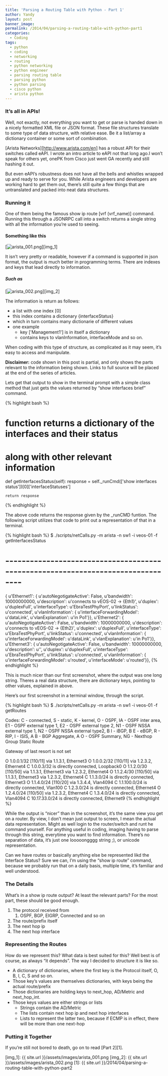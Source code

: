 ```yaml
---
title: 'Parsing a Routing Table with Python - Part 1'
author: Yandy
layout: post
banner_image:
permalink: /2014/04/parsing-a-routing-table-with-python-part1
categories:
  - Coding
tags:
  - python
  - coding
  - networking
  - routing
  - python networking
  - python engineer
  - parsing routing table
  - parsing python
  - python parsing
  - cisco python
  - arista python
---
```

### It’s all in APIs!

Well, not exactly, not everything you want to get or parse is handed down in a nicely formatted XML file or JSON format. These file structures translate to some type of data structure, with relative ease. Be it a list/array a dictionary container or some sort of combination.

[Arista Networks][http://www.arista.com/en] has a robust API for their switches called eAPI. I wrote an intro article to eAPI not that long ago.I won’t speak for others yet, onePK from Cisco just went GA recently and still hashing it out.

But even eAPI’s robustness does not have all the bells and whistles wrapped up and ready to serve for you. While Arista engineers and developers are working hard to get them out, there’s still quite a few things that are untranslated and packed into neat data structures.

<!--more-->

### Running it

One of them being the famous show ip route [vrf (vrf_name)] command. Running this through a JSONRPC call into a switch returns a single string with all the information you’re used to seeing.

#### Something like this
[<img id="eapi01" title="arista_001.png" alt="arista_001.png" src="{{ site.url }}/assets/images/arista_001.png" />][img_1]

It isn’t very pretty or readable, however if a command is supported in json format, the output is much better in programming terms. There are indexes and keys that lead directly to information.

##### Such as
[<img id="arista_002.png" title="arista_002.png" alt="arista_002.png" src="{{ site.url }}/assets/images/arista_002.png" />][img_2]

The information is return as follows:
* a list with one index [0]
* this index contains a dictionary {interfaceStatus}
* which in turn contains many dictionarie of different values
* one example
	* key ['Management1'] is in itself a dictionary
	* contains keys to vlanInformation, interfaceMode and so on.

When coding with this type of structure, as complicated as it may seem, it’s easy to access and manipulate.

**Disclaimer:** code shown in this post is partial, and only shows the parts relevant to the information being shown. Links to full source will be placed at the end of the series of articles.

Lets get that output to show in the terminal prompt with a simple class method that just gets the values returned by “show interfaces brief” command.

{% highlight bash %}
# function returns a dictionary of the interfaces and their status
# along with other relevant information
def getInterfacesStatus(self):
    response = self._runCmd(['show interfaces status'])[0]['interfaceStatuses']
 
    return response
{% endhighlight %}

The above code returns the response given by the _runCMD funtion. The following script utilizes that code to print out a representation of that in a terminal.

{% highlight bash %}
$ ./scripts/netCalls.py -m arista -n sw1 -i veos-01 -f getInterfacesStatus
 
# --------------------------------------------------------------------------------
{ u'Ethernet1': { u'autoNegotigateActive': False,
                  u'bandwidth': 10000000000,
                  u'description': u'connects to vEOS-02 -> {Eth1}',
                  u'duplex': u'duplexFull',
                  u'interfaceType': u'EbraTestPhyPort',
                  u'linkStatus': u'connected',
                  u'vlanInformation': { u'interfaceForwardingModel': u'dataLink',
                                        u'vlanExplanation': u'in Po1'}},
  u'Ethernet2': { u'autoNegotigateActive': False,
                  u'bandwidth': 10000000000,
                  u'description': u'connects to vEOS-02 -> {Eth2}',
                  u'duplex': u'duplexFull',
                  u'interfaceType': u'EbraTestPhyPort',
                  u'linkStatus': u'connected',
                  u'vlanInformation': { u'interfaceForwardingModel': u'dataLink',
                                        u'vlanExplanation': u'in Po1'}},
  u'Ethernet3': { u'autoNegotigateActive': False,
                  u'bandwidth': 10000000000,
                  u'description': u'',
                  u'duplex': u'duplexFull',
                  u'interfaceType': u'EbraTestPhyPort',
                  u'linkStatus': u'connected',
                  u'vlanInformation': { u'interfaceForwardingModel': u'routed',
                                        u'interfaceMode': u'routed'}},
{% endhighlight %}

This is much nicer than our first screenshot, where the output was one long string. Theres a real data structure, there are dictionary keys, pointing to other values, explained in above.

Here’s our first screenshot in a terminal window, through the script.

{% highlight bash %}
$ ./scripts/netCalls.py -m arista -n sw1 -i veos-01 -f getRoutes
 
Codes: C - connected, S - static, K - kernel,
       O - OSPF, IA - OSPF inter area, E1 - OSPF external type 1,
       E2 - OSPF external type 2, N1 - OSPF NSSA external type 1,
       N2 - OSPF NSSA external type2, B I - iBGP, B E - eBGP,
       R - RIP, I - ISIS, A B - BGP Aggregate, A O - OSPF Summary,
       NG - Nexthop Group Static Route
 
Gateway of last resort is not set
 
 O      1.0.0.1/32 [110/11] via 1.1.3.1, Ethernet3
 O      1.0.0.2/32 [110/11] via 1.2.3.2, Ethernet4
 C      1.0.0.3/32 is directly connected, Loopback0
 O      1.1.2.0/30 [110/50] via 1.1.3.1, Ethernet3
                            via 1.2.3.2, Ethernet4
 O      1.1.2.4/30 [110/50] via 1.1.3.1, Ethernet3
                            via 1.2.3.2, Ethernet4
 C      1.1.3.0/24 is directly connected, Ethernet3
 O      1.1.4.0/24 [110/20] via 1.3.4.4, Vlan4094
 C      1.1.100.0/24 is directly connected, Vlan100
 C      1.2.3.0/24 is directly connected, Ethernet4
 O      1.2.4.0/24 [110/50] via 1.2.3.2, Ethernet4
 C      1.3.4.0/24 is directly connected, Vlan4094
 C      10.17.33.0/24 is directly connected, Ethernet9
{% endhighlight %}

While the output is “nicer” than in the screenshot, it’s the same view you get on a router. By view, I don’t mean just output to screen, I mean the actual data representation. Might as well login to the router/switch and runt he command yourself. For anything useful in coding, imaging having to parse through this string, everytime you want to find information. There’s no separation of data, it’s just one looooongggg string ;), or unicode representation.

Can we have routes or basically anything else be represented likd the Interface Status? Sure we can, I’m using the “show ip route” command, because we probably run that on a daily basis, multiple time, it’s familiar and well understood.

### The Details

What’s in a show ip route output? At least the relevant parts? For the most part, these should be good enough.

1. The protocol received from
	1. OSPF, BGP, EIGRP, Connected and so on
2. The route/prefix itself
3. The next hop ip
4. The next hop interface

### Representing the Routes

How do we represent this? What data is best suited for this? Well best is of course, as always “it depends”. The way I decided to structure it is like so.

* A dictionary of dictionaries, where the first key is the Protocol itself, O, B, I, C, S and so on.
* Those key’s values are themselves dictionaries, with keys being the actual route/prefix
* Those dictionaries are holding keys to next_hop, AD/Metric and next_hop_int.
* Those keys values are either strings or lists
	* Strings contain the AD/Metric
	* The lists contain next hop ip and next hop interfaces
	* Lists to represent the latter two, because if ECMP is in effect, there will be more than one next-hop

### Putting it Together

If you’re still not bored to death, go on to read [Part 2][1].

[img_1]: {{ site.url }}/assets/images/arista_001.png
[img_2]: {{ site.url }}/assets/images/arista_002.png
[1]: {{ site.url }}/2014/04/parsing-a-routing-table-with-python-part2